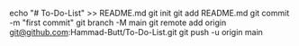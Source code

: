 echo "# To-Do-List" >> README.md
git init
git add README.md
git commit -m "first commit"
git branch -M main
git remote add origin git@github.com:Hammad-Butt/To-Do-List.git
git push -u origin main
